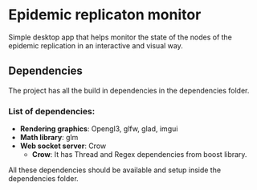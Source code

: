 # Epidemic replicaton monitor
Simple desktop app that helps monitor the state of the nodes of the epidemic replication in an interactive and visual way. 

## Dependencies

The project has all the build in dependencies in the dependencies folder.

### List of dependencies:

-   **Rendering graphics**: Opengl3, glfw, glad, imgui
-   **Math library**: glm
-   **Web socket server**: Crow
    -   **Crow**: It has Thread and Regex dependencies from boost library.

All these dependencies should be available and setup inside the dependencies folder.

